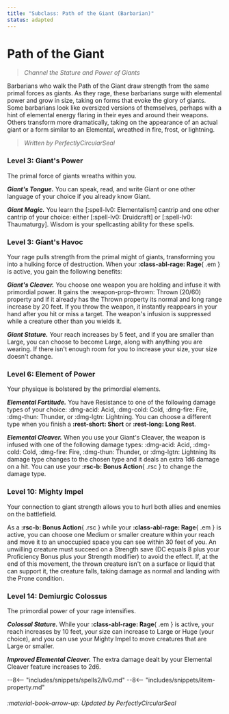 ```yaml
---
title: "Subclass: Path of the Giant (Barbarian)"
status: adapted
---
```


<p style="display:none">
Channel the Stature and Power of Giants
</p>

# Path of the Giant

> *Channel the Stature and Power of Giants*

Barbarians who walk the Path of the Giant draw strength from the same primal forces as giants. As they rage, these barbarians surge with elemental power and grow in size, taking on forms that evoke the glory of giants. Some barbarians look like oversized versions of themselves, perhaps with a hint of elemental energy flaring in their eyes and around their weapons. Others transform more dramatically, taking on the appearance of an actual giant or a form similar to an Elemental, wreathed in fire, frost, or lightning.

> *Written by PerfectlyCircularSeal*

### Level 3: Giant's Power

The primal force of giants wreaths within you.

***Giant's Tongue.*** You can speak, read, and write Giant or one other language of your choice if you already know Giant.

***Giant Magic.*** You learn the [:spell-lv0: Elementalism] cantrip and one other cantrip of your choice: either [:spell-lv0: Druidcraft] or [:spell-lv0: Thaumaturgy]. Wisdom is your spellcasting ability for these spells.

### Level 3: Giant's Havoc

Your rage pulls strength from the primal might of giants, transforming you into a hulking force of destruction. When your **:class-abl-rage: Rage**{ .em } is active, you gain the following benefits:

***Giant's Cleaver.*** You choose one weapon you are holding and infuse it with primordial power. It gains the :weapon-prop-thrown: Thrown (20/60) property and if it already has the Thrown property its normal and long range increase by 20 feet. If you throw the weapon, it instantly reappears in your hand after you hit or miss a target. The weapon's infusion is suppressed while a creature other than you wields it.

***Giant Stature.*** Your reach increases by 5 feet, and if you are smaller than Large, you can choose to become Large, along with anything you are wearing. If there isn't enough room for you to increase your size, your size doesn't change.

### Level 6: Element of Power

Your physique is bolstered by the primordial elements.

***Elemental Fortitude.*** You have Resistance to one of the following damage types of your choice: :dmg-acid: Acid, :dmg-cold: Cold, :dmg-fire: Fire, :dmg-thun: Thunder, or :dmg-lgtn: Lightning. You can choose a different type when you finish a **:rest-short: Short** or **:rest-long: Long Rest**.

***Elemental Cleaver.*** When you use your Giant's Cleaver, the weapon is infused with one of the following damage types: :dmg-acid: Acid, :dmg-cold: Cold, :dmg-fire: Fire, :dmg-thun: Thunder, or :dmg-lgtn: Lightning Its damage type changes to the chosen type and it deals an extra 1d6 damage on a hit. You can use your **:rsc-b: Bonus Action**{ .rsc } to change the damage type.

### Level 10: Mighty Impel

Your connection to giant strength allows you to hurl both allies and enemies on the battlefield. 

As a **:rsc-b: Bonus Action**{ .rsc } while your **:class-abl-rage: Rage**{ .em } is active, you can choose one Medium or smaller creature within your reach and move it to an unoccupied space you can see within 30 feet of you. An unwilling creature must succeed on a Strength save (DC equals 8 plus your Proficiency Bonus plus your Strength modifier) to avoid the effect. If, at the end of this movement, the thrown creature isn't on a surface or liquid that can support it, the creature falls, taking damage as normal and landing with the Prone condition.

### Level 14: Demiurgic Colossus

The primordial power of your rage intensifies.

***Colossal Stature.*** While your **:class-abl-rage: Rage**{ .em } is active, your reach increases by 10 feet, your size can increase to Large or Huge (your choice), and you can use your Mighty Impel to move creatures that are Large or smaller.

***Improved Elemental Cleaver.*** The extra damage dealt by your Elemental Cleaver feature increases to 2d6.

--8<-- "includes/snippets/spells2/lv0.md"
--8<-- "includes/snippets/item-property.md"

###### :material-book-arrow-up: Updated by *PerfectlyCircularSeal* 